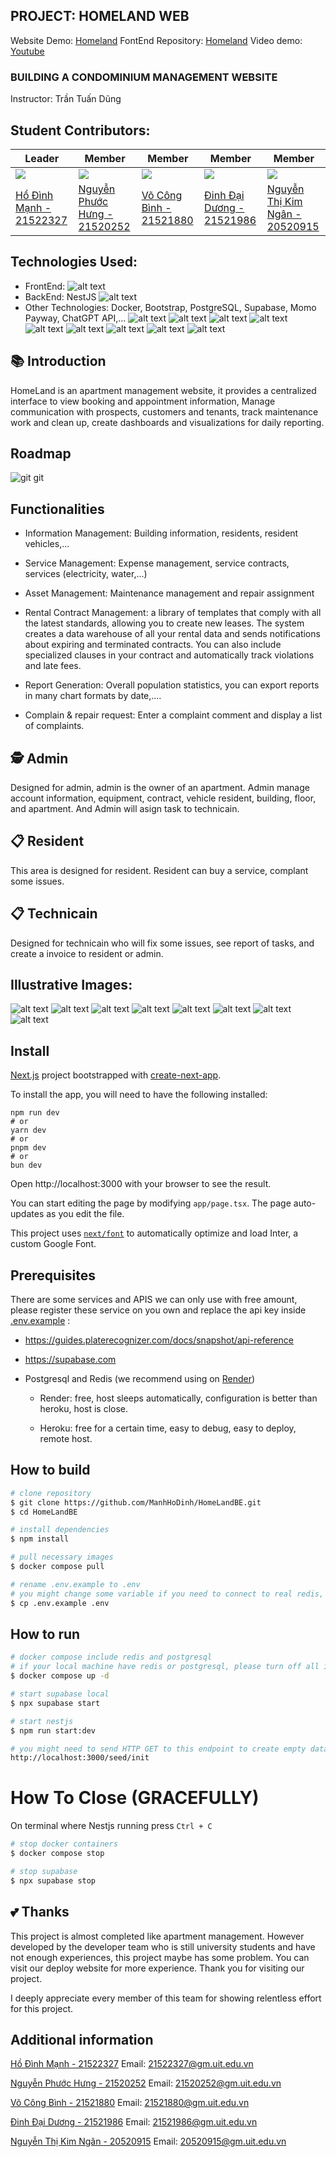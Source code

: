 ## PROJECT: HOMELAND WEB
Website Demo: [Homeland](https://uithomeland.vercel.app/)
FontEnd Repository: [Homeland](https://github.com/ManhHoDinh/HomeLand)
Video demo: [Youtube](https://www.youtube.com/watch?v=YjaR-8Sp0UU&t=6s)
### BUILDING A CONDOMINIUM MANAGEMENT WEBSITE
Instructor: Trần Tuấn Dũng
## Student Contributors:
| Leader  | Member | Member | Member | Member |
| ------------- | ------------- | --------------------------|------------------------|------------------------|
| [![](https://avatars.githubusercontent.com/u/97241076?v=4)](https://github.com/ManhHoDinh) | [![](https://avatars.githubusercontent.com/u/111514441?v=4)](https://github.com/phuochungus) | [![](https://avatars.githubusercontent.com/u/105732042?v=4)](https://github.com/vocongbinh) | [![](https://avatars.githubusercontent.com/u/100852896?v=4)](https://github.com/Daiduong1593572468) | [![](https://avatars.githubusercontent.com/u/107528091?s=96&v=4)](https://github.com/Ngan1808) |
| [Hồ Đình Mạnh - 21522327](https://github.com/ManhHoDinh) | [Nguyễn Phước Hưng - 21520252](https://github.com/phuochungus) | [Võ Công Bình - 21521880](https://github.com/vocongbinh) | [Đinh Đại Dương - 21521986](https://github.com/Daiduong1593572468) | [Nguyễn Thị Kim Ngân - 20520915](https://github.com/Ngan1808) |


## Technologies Used:
* FrontEnd: 
![alt text](https://img.shields.io/badge/next%20js-000000?style=for-the-badge&logo=nextdotjs&logoColor=white)
* BackEnd: NestJS
![alt text](https://img.shields.io/badge/nestJs-0000FF?style=for-the-badge&logo=nestjs&logoColor=red)
* Other Technologies: Docker, Bootstrap, PostgreSQL, Supabase, Momo Payway, ChatGPT API,...
![alt text](https://img.shields.io/badge/Visual_Studio_Code-0078D4?style=for-the-badge&logo=visual%20studio%20code&logoColor=white)
![alt text](https://img.shields.io/badge/TypeScript-007ACC?style=for-the-badge&logo=typescript&logoColor=white)
![alt text](https://img.shields.io/badge/Supabase-B73BFE?style=for-the-badge&logo=Supabase&logoColor=FFD62E)
![alt text](https://img.shields.io/badge/docker-%230db7ed.svg?style=for-the-badge&logo=docker&logoColor=white)
![alt text](https://img.shields.io/badge/ChatGPT-005C84?style=for-the-badge&logo=ChatGPT&logoColor=white)
![alt text](https://img.shields.io/badge/PostgreSQL-F24E1E?style=for-the-badge&logo=PostgreSQL&logoColor=white)
![alt text](https://img.shields.io/badge/Bootstrap-%230db7ed.svg?style=for-the-badge&logo=Bootstrap&logoColor=white)
![alt text](https://img.shields.io/badge/MoMo-FF9900?style=for-the-badge&logo=MOMO&logoColor=white)
![alt text](https://img.shields.io/badge/Vercel-000000?style=for-the-badge&logo=vercel&logoColor=white)
## 📚 Introduction
HomeLand is an apartment management website, it provides a centralized interface to view booking and appointment information, Manage communication with prospects, customers and tenants, track maintenance work and clean up, create dashboards and visualizations for daily reporting.
## Roadmap
![git git](5.png)

## Functionalities
* Information Management: Building information, residents, resident vehicles,...
* Service Management: Expense management, service contracts, services (electricity, water,...)
* Asset Management: Maintenance management and repair assignment
* Rental Contract Management: a library of templates that comply with all the latest standards, allowing you to create new leases. The system creates a data warehouse of all your rental data and sends notifications about expiring and terminated contracts. You can also include specialized clauses in your contract and automatically track violations and late fees.

* Report Generation: Overall population statistics, you can export reports in many chart formats by date,....

* Complain & repair request: Enter a complaint comment and display a list of complaints.

## 🕵️ Admin
Designed for admin, admin is the owner of an apartment. Admin manage account information, equipment, contract, vehicle resident, building, floor, and apartment. And Admin will asign task to technicain.

## 📋 Resident 
This area is designed for resident. Resident can buy a service, complant some issues.

## 📋 Technicain
Designed for technicain who will fix some issues, see report of tasks, and create a invoice to resident or admin.

## Illustrative Images:
![alt text](image-1.png)
![alt text](6.png)
![alt text](2.png)
![alt text](4.png)
![alt text](3.png)
![alt text](7.png)
![alt text](9.png)
![alt text](8.png)

## Install
[Next.js](https://nextjs.org/) project bootstrapped with [create-next-app](https://github.com/vercel/next.js/tree/canary/packages/create-next-app).

To install the app, you will need to have the following installed:
```
npm run dev
# or
yarn dev
# or
pnpm dev
# or
bun dev
```
Open http://localhost:3000 with your browser to see the result.

You can start editing the page by modifying ```app/page.tsx```. The page auto-updates as you edit the file.

This project uses [```next/font```](https://nextjs.org/docs/pages/building-your-application/optimizing/fonts) to automatically optimize and load Inter, a custom Google Font.
## Prerequisites
There are some services and APIS we can only use with free amount, please register these service on you own and replace the api key inside  [.env.example](.env.example)
:

* https://guides.platerecognizer.com/docs/snapshot/api-reference
* https://supabase.com
* Postgresql and Redis (we recommend using on [Render](https://render.com/)) 
  
  * Render: free, host sleeps automatically, configuration is better than heroku, host is close.

  * Heroku: free for a certain time, easy to debug, easy to deploy, remote host.

## How to build
```bash
# clone repository
$ git clone https://github.com/ManhHoDinh/HomeLandBE.git
$ cd HomeLandBE

# install dependencies
$ npm install

# pull necessary images
$ docker compose pull

# rename .env.example to .env
# you might change some variable if you need to connect to real redis, postgresql or supabase project
$ cp .env.example .env
```


## How to run
```bash
# docker compose include redis and postgresql
# if your local machine have redis or postgresql, please turn off all in order to run properly
$ docker compose up -d

# start supabase local
$ npx supabase start

# start nestjs
$ npm run start:dev

# you might need to send HTTP GET to this endpoint to create empty database and S3 storage:
http://localhost:3000/seed/init
```

# How To Close (GRACEFULLY)

On terminal where Nestjs running press ```Ctrl + C```
```bash
# stop docker containers
$ docker compose stop

# stop supabase
$ npx supabase stop
```

## 💕 Thanks
This project is almost completed like apartment management. However developed by the developer team who is still university students and have not enough experiences, this project maybe has some problem. You can visit our deploy website for more experience. Thank you for visiting our project.

I deeply appreciate every member of this team for showing relentless effort for this project.

## Additional information
 [Hồ Đình Mạnh - 21522327](https://github.com/ManhHoDinh) 
 Email: 21522327@gm.uit.edu.vn

 [Nguyễn Phước Hưng - 21520252](https://github.com/phuochungus) 
 Email: 21520252@gm.uit.edu.vn

 [Võ Công Bình - 21521880](https://github.com/vocongbinh) 
 Email: 21521880@gm.uit.edu.vn

 [Đinh Đại Dương - 21521986](https://github.com/Daiduong1593572468) 
 Email: 21521986@gm.uit.edu.vn

 [Nguyễn Thị Kim Ngân - 20520915](https://github.com/Ngan1808)
 Email: 20520915@gm.uit.edu.vn
